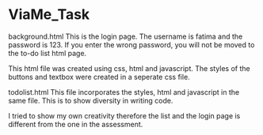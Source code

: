 # ViaMe_Task

background.html
This is the login page. The username is fatima and the password is 123. If you enter the wrong password, you will not be moved to the to-do list html page. 

This html file was created using css, html and javascript. The styles of the buttons and textbox were created in a seperate css file. 

todolist.html
This file incorporates the styles, html and javascript in the same file. This is to show diversity in writing code. 

I tried to show my own creativity therefore the list and the login page is different from the one in the assessment. 
